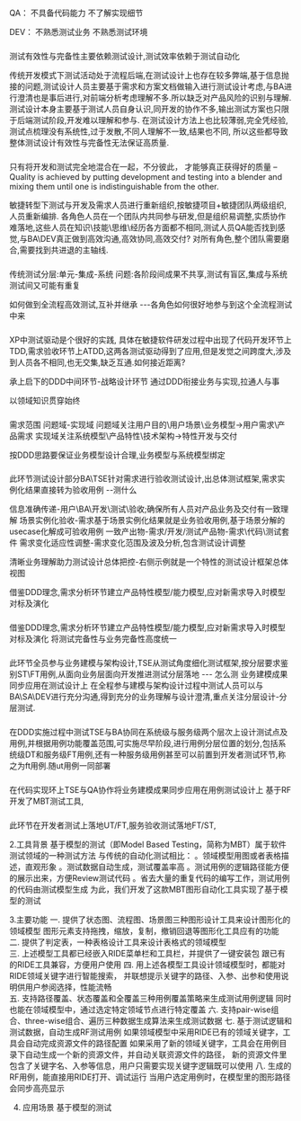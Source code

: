 ###

QA：
不具备代码能力
不了解实现细节

DEV：
不熟悉测试业务
不熟悉测试环境

###



###
测试有效性与完备性主要依赖测试设计,测试效率依赖于测试自动化

传统开发模式下测试活动处于流程后端,在测试设计上也存在较多弊端,基于信息抛接的问题,测试设计人员主要基于需求和方案文档做输入进行测试设计考虑,与BA进行澄清也是事后进行,对前端分析考虑理解不多.所以缺乏对产品风险的识别与理解.
测试设计本身主要基于测试人员自身认识,同开发的协作不多,输出测试方案也只限于后端测试阶段,开发难以理解和参与.
在测试设计方法上也比较薄弱,完全凭经验,测试点梳理没有系统性,过于发散,不同人理解不一致,结果也不同,
所以这些都导致整体测试设计有效性与完备性无法保证高质量.

###
只有将开发和测试完全地混合在一起，不分彼此，
才能够真正获得好的质量
–Quality is achieved by putting development and
testing into a blender and mixing them until one
is indistinguishable from the other.

敏捷转型下测试与开发及需求人员进行重新组织,按敏捷项目+敏捷团队两级组织,人员重新编排.
各角色人员在一个团队内共同参与研发,但是组织易调整,实质协作难落地,这些人员在知识\技能\思维\经历各方面都不相同,测试人员QA能否找到感觉,与BA\DEV真正做到高效沟通,高效协同,高效交付?
对所有角色,整个团队需要磨合,需要找到共进退的主轴线.

###
传统测试分层:单元-集成-系统
   问题:各阶段间成果不共享,测试有盲区,集成与系统测试间又可能有重复

如何做到全流程高效测试,互补并继承 ---各角色如何很好地参与到这个全流程测试中来


###
XP中测试驱动是个很好的实践,
具体在敏捷软件研发过程中出现了代码开发环节上TDD,需求验收环节上ATDD,这两各测试驱动得到了应用,但是发觉之间跨度大,涉及到人员各不相同,也无交集,缺乏互通.如何接近距离?

承上启下的DDD中间环节-战略设计环节
通过DDD衔接业务与实现,拉通人与事

以领域知识贯穿始终


###
需求范围
问题域-实现域
问题域关注用户目的\用户场景\业务模型->用户需求\产品需求
实现域关注系统模型\产品特性\技术架构->特性开发与交付

按DDD思路要保证业务模型设计合理,业务模型与系统模型绑定

###

此环节测试设计部分BA\TSE针对需求进行验收测试设计,出总体测试框架,需求实例化结果直接转为验收用例 --测什么

信息准确传递-用户\BA\开发\测试\验收;确保所有人员对产品业务及交付有一致理解
场景实例化验收-需求基于场景实例化结果就是业务验收用例,基于场景分解的usecase化解成可验收用例
一致产出物-需求/开发/测试产品物-需求\代码\测试套件
需求变化适应性调整-需求变化范围及波及分析,包含测试设计调整

清晰业务理解助力测试设计总体把控-右侧示例就是一个特性的测试设计框架总体视图


借鉴DDD理念,需求分析环节建立产品特性模型/能力模型,应对新需求导入时模型对标及演化


###
借鉴DDD理念,需求分析环节建立产品特性模型/能力模型,应对新需求导入时模型对标及演化
将测试完备性与业务完备性高度统一

###
此环节全员参与业务建模与架构设计,TSE从测试角度细化测试框架,按分层要求鉴别ST\FT用例,从面向业务层面向开发推进测试分层落地 --- 怎么测
业务建模成果同步应用在测试设计上
在全程参与建模与架构设计过程中测试人员可以与BA\SA\DEV进行充分沟通,得到充分的业务理解与设计澄清,重点关注分层设计-分层测试.

###
在DDD实施过程中测试TSE与BA协同在系统级与服务级两个层次上设计测试点及用例,并根据用例功能覆盖范围,可实施尽早阶段,进行用例分层位置的划分,包括系统级DT和服务级FT用例,还有一种服务级用例甚至可以前置到开发者测试环节,称之为ft用例.随ut用例一同部署

###
在代码实现环上TSE与QA协作将业务建模成果同步应用在用例测试设计上
基于RF开发了MBT测试工具,

###
此环节在开发者测试上落地UT/FT,服务验收测试落地FT/ST,



2.工具背景
       基于模型的测试（即Model Based Testing，简称为MBT）属于软件测试领域的一种测试方法
       与传统的自动化测试相比：
      。领域模型用图或者表格描述，直观形象
      。测试数据自动生成，测试覆盖率高
      。测试用例的逻辑路径能方便的展示出来，方便Review测试代码
      。省去大量的重复代码的编写工作，测试用例的代码由测试模型生成
      为此，我们开发了这款MBT图形自动化工具实现了基于模型的测试

3.主要功能
       一. 提供了状态图、流程图、场景图三种图形设计工具来设计图形化的领域模型
             图形元素支持拖拽，缩放，复制，撤销回退等图形化工具应有的功能  
       二. 提供了判定表，一种表格设计工具来设计表格式的领域模型  
       三. 上述模型工具都已经嵌入RIDE菜单栏和工具栏，并提供了一键安装包
             跟已有的RIDE工具兼容，方便用户使用
       四. 用上述各模型工具设计领域模型时，都能对RIDE领域关键字进行智能搜索，
             并联想提示关键字的路径、入参、出参和使用说明供用户参阅选择，性能流畅  
       五. 支持路径覆盖、状态覆盖和全覆盖三种用例覆盖策略来生成测试用例逻辑
             同时也能在领域模型中，通过选定特定领域节点进行特定覆盖
       六. 支持pair-wise组合、three-wise组合、遍历三种数据生成算法来生成测试数据
       七. 基于测试逻辑和测试数据，自动生成RF测试用例
             如果领域模型中采用RIDE已有的领域关键字，工具会自动完成资源文件的路径配置
             如果采用了新的领域关键字，工具会在用例目录下自动生成一个新的资源文件，并自动关联资源文件的路径，
             新的资源文件里包含了关键字名、入参等信息，用户只需要实现关键字逻辑既可以使用
       八. 生成的RF用例，能直接用RIDE打开、调试运行
             当用户选定用例时，在模型里的图形路径会同步高亮显示

 

4. 应用场景
     基于模型的测试
